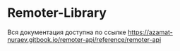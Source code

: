 ﻿# Remoter-Library   
 Вся документация доступна по ссылке https://azamat-nuraev.gitbook.io/remoter-api/reference/remoter-api
